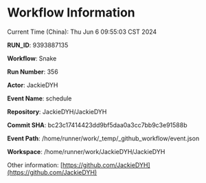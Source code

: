 # Workflow Information

Current Time (China): Thu Jun  6 09:55:03 CST 2024  

**RUN_ID**: 9393887135  

**Workflow**: Snake  

**Run Number**: 356  

**Actor**: JackieDYH  

**Event Name**: schedule  

**Repository**: JackieDYH/JackieDYH  

**Commit SHA**: bc23c17414423dd9bf5daa0a3cc7bb9c3e91588b  

**Event Path**: /home/runner/work/_temp/_github_workflow/event.json  

**Workspace**: /home/runner/work/JackieDYH/JackieDYH  

Other information: [https://github.com/JackieDYH](https://github.com/JackieDYH)
